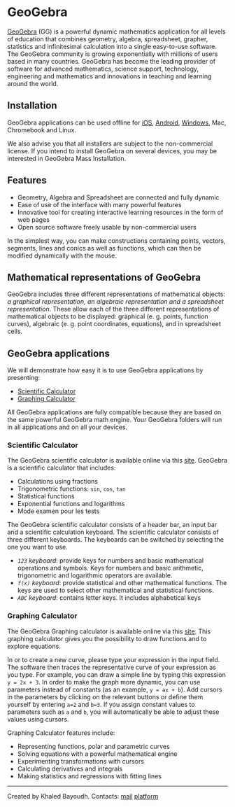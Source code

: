 # GeoGebra
[GeoGebra](https://www.geogebra.org) (GG) is a powerful dynamic mathematics application for all levels of education that combines geometry, algebra, spreadsheet, grapher, statistics and infinitesimal calculation into a single easy-to-use software. The GeoGebra community is growing exponentially with millions of users based in many countries. GeoGebra has become the leading provider of software for advanced mathematics, science support, technology, engineering and mathematics and innovations in teaching and learning around the world.

## Installation
GeoGebra applications can be used offline for [iOS](https://itunes.apple.com/us/app/geogebra-graphing-calculator/id1146717204), [Android](https://play.google.com/store/apps/details?id=org.geogebra.android), [Windows](https://www.geogebra.org/download), Mac, Chromebook and Linux.

We also advise you that all installers are subject to the non-commercial license. If you intend to install GeoGebra on several devices, you may be interested in GeoGebra Mass Installation.


## Features
- Geometry, Algebra and Spreadsheet are connected and fully dynamic
- Ease of use of the interface with many powerful features
- Innovative tool for creating interactive learning resources in the form of web pages
- Open source software freely usable by non-commercial users

In the simplest way, you can make constructions containing points, vectors, segments, lines and conics as well as functions, which can then be modified dynamically with the mouse.

## Mathematical representations of GeoGebra
GeoGebra includes three different representations of mathematical objects: _a graphical representation, an algebraic representation and a spreadsheet representation_.
These allow each of the three different representations of mathematical objects to be displayed: graphical (e. g. points, function curves), algebraic (e. g. point coordinates, equations), and in spreadsheet cells. 

## GeoGebra applications
We will demonstrate how easy it is to use GeoGebra applications by presenting:

- [Scientific Calculator](#scientific-calculator)
- [Graphing Calculator](#graphing-calculator)

All GeoGebra applications are fully compatible because they are based on the same powerful GeoGebra math engine. Your GeoGebra folders will run in all applications and on all your devices.

### Scientific Calculator
The GeoGebra scientific calculator is available online via this [site](https://www.geogebra.org/calculator).
GeoGebra is a scientific calculator that includes:
- Calculations using fractions
- Trigonometric functions: `sin`, `cos`, `tan`
- Statistical functions
- Exponential functions and logarithms
- Mode examen pour les tests

The GeoGebra scientific calculator consists of a header bar, an input bar and a scientific calculation keyboard. The scientific calculator consists of three different keyboards. The keyboards can be switched by selecting the one you want to use.
-  _`123` keyboard_: provide keys for numbers and basic mathematical operations and symbols. Keys for numbers and basic arithmetic, trigonometric and logarithmic operators are available.
- _`f(x)` keyboard_: provide statistical and other mathematical functions.  The keys are used to select other mathematical and statistical functions.
- _`ABC` keyboard_: contains letter keys. It includes alphabetical keys 

### Graphing Calculator
The GeoGebra Graphing calculator is available online via this [site](https://www.geogebra.org/graphing). This graphing calculator gives you the possibility to draw functions and to explore equations.
 
In or to create a new curve, please type your expression in the input field. The software then traces the representative curve of your expression as you type.
For example, you can draw a simple line by typing this expression `y = 2x + 3`. In order to make the graph more dynamic, you can use parameters instead of constants (as an example, `y = ax + b`).
Add cursors in the parameters by clicking on the relevant buttons or define them yourself by entering `a=2` and `b=3`. If you assign constant values to parameters such as `a` and `b`, you will automatically be able to adjust these values using cursors. 

Graphing Calculator features include: 
- Representing functions, polar and parametric curves
- Solving equations with a powerful mathematical engine
- Experimenting transformations with cursors
- Calculating derivatives and integrals
- Making statistics and regressions with fitting lines

------------
Created by Khaled Bayoudh. Contacts: [mail](mailto:khaled.isimm@gmail.com) [platform](http://deep-tech.cf)


